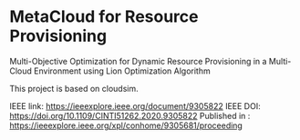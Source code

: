 # MetaCloud for Resource Provisioning
Multi-Objective Optimization for Dynamic Resource Provisioning in a Multi-Cloud Environment using Lion Optimization Algorithm

This project is based on cloudsim.

IEEE link: https://ieeexplore.ieee.org/document/9305822
IEEE DOI: https://doi.org/10.1109/CINTI51262.2020.9305822
Published in : https://ieeexplore.ieee.org/xpl/conhome/9305681/proceeding

